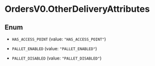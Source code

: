 # OrdersV0.OtherDeliveryAttributes

## Enum


* `HAS_ACCESS_POINT` (value: `"HAS_ACCESS_POINT"`)

* `PALLET_ENABLED` (value: `"PALLET_ENABLED"`)

* `PALLET_DISABLED` (value: `"PALLET_DISABLED"`)


